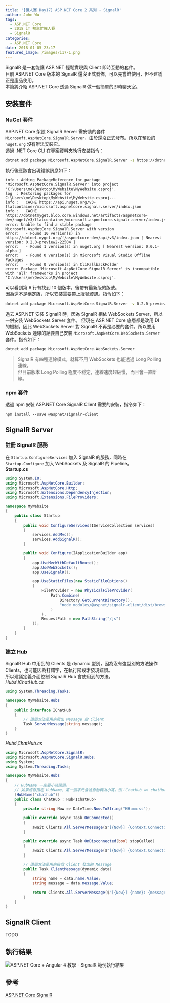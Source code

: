 ```yaml
---
title: '[鐵人賽 Day17] ASP.NET Core 2 系列 - SignalR'
author: John Wu
tags:
  - ASP.NET Core
  - 2018 iT 邦幫忙鐵人賽
  - SignalR
categories:
  - ASP.NET Core
date: 2018-01-05 23:17
featured_image: /images/i17-1.png
---
```


SignalR 是一套能讓 ASP.NET 輕鬆實現與 Client 即時互動的套件。  
目前 ASP.NET Core 版本的 SignalR 還沒正式發佈，可以先嘗鮮使用，但不建議正是產品使用。  
本篇將介紹 ASP.NET Core 透過 SignalR 做一個簡單的即時聊天室。  

<!-- more -->

## 安裝套件

### NuGet 套件

ASP.NET Core 架設 SignalR Server 需安裝的套件 `Microsoft.AspNetCore.SignalR.Server`，由於還沒正式發布。所以在預設的 `nuget.org` 沒有辦法安裝它。  
透過 .NET Core CLI 在專案資料夾執行安裝指令：  
```sh
dotnet add package Microsoft.AspNetCore.SignalR.Server -s https://dotnet.myget.org/f/aspnetcore-dev/api/v3/index.json
```

執行後應該會出現錯誤訊息如下：  
```
info : Adding PackageReference for package 'Microsoft.AspNetCore.SignalR.Server' into project 'C:\Users\me\Desktop\MyWebsite\MyWebsite.csproj'.
log  : Restoring packages for C:\Users\me\Desktop\MyWebsite\MyWebsite.csproj...
info :   CACHE https://api.nuget.org/v3-flatcontainer/microsoft.aspnetcore.signalr.server/index.json
info :   CACHE https://dotnetmyget.blob.core.windows.net/artifacts/aspnetcore-dev/nuget/v3/flatcontainer/microsoft.aspnetcore.signalr.server/index.json
error: Unable to find a stable package Microsoft.AspNetCore.SignalR.Server with version
error:   - Found 10 version(s) in https://dotnet.myget.org/f/aspnetcore-dev/api/v3/index.json [ Nearest version: 0.2.0-preview2-22504 ]
error:   - Found 1 version(s) in nuget.org [ Nearest version: 0.0.1-alpha ]
error:   - Found 0 version(s) in Microsoft Visual Studio Offline Packages
error:   - Found 0 version(s) in CliFallbackFolder
error: Package 'Microsoft.AspNetCore.SignalR.Server' is incompatible with 'all' frameworks in project 'C:\Users\me\Desktop\MyWebsite\MyWebsite.csproj'.
```

可以看到第 6 行有找到 10 個版本，後帶有最新版的版號。  
因為還不是穩定版，所以安裝需要帶上版號資訊。指令如下：
```sh
dotnet add package Microsoft.AspNetCore.SignalR.Server -v 0.2.0-preview2-* -s https://dotnet.myget.org/f/aspnetcore-dev/api/v3/index.json
```

過去 ASP.NET 安裝 SignalR 時，因為 SignalR 相依 WebSockets Server，所以一併安裝 WebSockets Server 套件。 
但現在 ASP.NET Core 底層都是改用 DI 的機制，因此 WebSockets Server 對 SignalR 不再是必要的套件，所以要用 WebSockets 連線的話要自己安裝 `Microsoft.AspNetCore.WebSockets.Server` 套件。指令如下：
```sh
dotnet add package Microsoft.AspNetCore.WebSockets.Server
```

> SignalR 有四種連線模式，就算不用 WebSockets 也能透過 Long Polling 連線。  
 但目前版本 Long Polling 極度不穩定，連線速度超級慢，而且會一直斷線。 

### npm 套件

透過 npm 安裝 ASP.NET Core SignalR Client 需要的安裝，指令如下：
``` batch
npm install --save @aspnet/signalr-client
```

## SignalR Server

### 註冊 SignalR 服務

在 `Startup.ConfigureServices` 加入 SignalR 的服務，同時在 `Startup.Configure` 加入 WebSockets 及 SignalR 的 Pipeline。   
**Startup.cs**  
```cs
using System.IO;
using Microsoft.AspNetCore.Builder;
using Microsoft.AspNetCore.Http;
using Microsoft.Extensions.DependencyInjection;
using Microsoft.Extensions.FileProviders;

namespace MyWebsite
{
    public class Startup
    {
        public void ConfigureServices(IServiceCollection services)
        {
            services.AddMvc();
            services.AddSignalR();
        }

        public void Configure(IApplicationBuilder app)
        {
            app.UseMvcWithDefaultRoute();
            app.UseWebSockets();
            app.UseSignalR();

            app.UseStaticFiles(new StaticFileOptions()
            {
                FileProvider = new PhysicalFileProvider(
                    Path.Combine(
                        Directory.GetCurrentDirectory(),
                        "node_modules/@aspnet/signalr-client/dist/browser/"
                    )
                ),
                RequestPath = new PathString("/js")
            });
        }
    }
}
```

### 建立 Hub

SignalR Hub 中用到的 Clients 是 dynamic 型別，因為沒有強型別的方法操作 Clients，也可能因為打錯字，在執行階段才發現錯誤。  
所以建議定義介面控制 SignalR Hub 會使用到的方法。  
*Hubs\IChatHub.cs*  
```cs
using System.Threading.Tasks;

namespace MyWebsite.Hubs
{
    public interface IChatHub
    {
        // 這個方法是用來發出 Message 給 Client
        Task ServerMessage(string message);
    }
}
```

*Hubs\ChatHub.cs*
```cs
using Microsoft.AspNetCore.SignalR;
using Microsoft.AspNetCore.SignalR.Hubs;
using System;
using System.Threading.Tasks;

namespace MyWebsite.Hubs
{
    // HubName 一定要小寫開頭。
    // 如果沒有指定 HubName，第一個字元會被自動轉為小寫。例：ChatHub => chatHub
    [HubName("chathub")]
    public class ChatHub : Hub<IChatHub>
    {
        private string Now => DateTime.Now.ToString("HH:mm:ss");

        public override async Task OnConnected()
        {
            await Clients.All.ServerMessage($"[{Now}] {Context.ConnectionId} joined");
        }

        public override async Task OnDisconnected(bool stopCalled)
        {
            await Clients.All.ServerMessage($"[{Now}] {Context.ConnectionId} left");
        }

        // 這個方法是用來接收 Client 發出的 Message
        public Task ClientMessage(dynamic data)
        {
            string name = data.name.Value;
            string message = data.message.Value;

            return Clients.All.ServerMessage($"[{Now}] {name}: {message}");
        }
    }
}
```

## SignalR Client

TODO

## 執行結果

![ASP.NET Core + Angular 4 教學 - SignalR 範例執行結果](/images/pasted-69.gif)

## 參考

[ASP.NET Core SignalR](https://github.com/aspnet/SignalR/)  